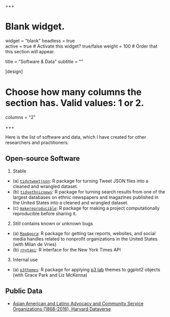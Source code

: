 +++
# Blank widget.
widget = "blank"
headless = true  
active = true  # Activate this widget? true/false
weight = 100  # Order that this section will appear.

title = "Software & Data"
subtitle = ""

[design]
  # Choose how many columns the section has. Valid values: 1 or 2.
  columns = "2"

+++

Here is the list of software and data, which I have created for other researchers and practitioners.

## Open-source Software 

1. Stable 

- (a) [`tidytweetjson`](https://jaeyk.github.io/tidytweetjson/): R package for turning Tweet JSON files into a cleaned and wrangled dataset. 
- (b) [`tidyethnicnews`](https://jaeyk.github.io/tidyethnicnews/): R package for turning search results from one of the largest databases on ethnic newspapers and magazines published in the United States into a cleaned and wrangled dataset. 
- (c) [`makereproducible`](https://jaeyk.github.io/makereproducible/): R package for making a project computationally reproducible before sharing it.

2. Still contains known or unknown bugs 

- (a) [`MapAgora`](https://snfagora.github.io/MapAgora/): R package for getting tax reports, websites, and social media handles related to nonprofit organizations in the United States (with Milan de Vries) 
- (b) [`rnytapi`](https://jaeyk.github.io/rnytapi/): R interface for the New York Times API

3. Internal use 

- (a) [`p3themes`](https://p3lab.github.io/p3themes/
): R package for applying [p3 lab](https://www.hahriehan.com/aboutp3) themes to ggplot2 objects (with Grace Park and Liz McKenna)

## Public Data

- [Asian American and Latino Advocacy and Community Service Organizations (1868-2016), Harvard Dataverse](https://dataverse.harvard.edu/dataset.xhtml?persistentId=doi%3A10.7910%2FDVN%2FFLUPBJ)
